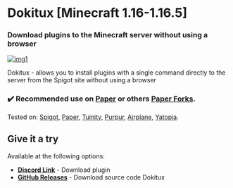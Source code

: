   <h1>Dokitux [Minecraft 1.16-1.16.5]</h1>
  <h3>Download plugins to the Minecraft server without using a browser</h3>
  
[![img1](https://img.shields.io/discord/720917120862519347?label=discord&logo=discord&style=for-the-badge)](https://discord.io/stumpstudio)

<p align="left">Dokitux - allows you to install plugins with a single command directly to the server from the Spigot site without using a browser</p>

<h3>✔️ Recommended use on <a href="https://github.com/PaperMC/Paper">Paper</a> or others <a href="https://github.com/Tuinity/Tuinity">Paper Forks</a>.</h3>
Tested on: <a href="https://getbukkit.org/">Spigot</a>, <a href="https://github.com/PaperMC/Paper">Paper</a>, <a href="https://github.com/Tuinity/Tuinity">Tuinity</a>,
<a href="https://github.com/pl3xgaming/Purpur">Purpur</a>, <a href="https://github.com/TECHNOVE/Airplane">Airplane</a>, <a href="https://github.com/YatopiaMC/Yatopia">Yatopia</a>.

## Give it a try ##
Available at the following options:

* **[Discord Link](https://cdn.discordapp.com/attachments/720922470089228298/811274005158953010/dokitux-1.0-SNAPSHOT.jar)** - Download plugin
* **[GitHub Releases](https://github.com/StumpStudio/Dokitux/releases)** - Download source code Dokitux
